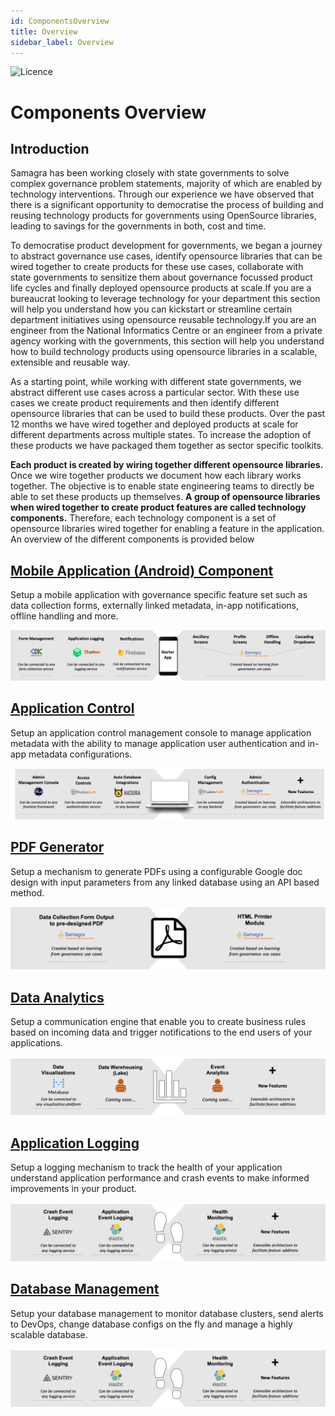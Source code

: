 ```yaml
---
id: ComponentsOverview
title: Overview
sidebar_label: Overview
---
```

![Licence](https://img.shields.io/badge/Licence-MIT-blue.svg)

# Components Overview

## Introduction

Samagra has been working closely with state governments to solve complex governance problem statements, majority of which are enabled by technology interventions. Through our experience we have observed that there is a significant opportunity to democratise the process of building and reusing technology products for governments using OpenSource libraries, leading to savings for the governments in both, cost and time.

To democratise product development for governments, we began a journey to abstract governance use cases, identify opensource libraries that can be wired together to create products for these use cases, collaborate with state governments to sensitize them about governance focussed product life cycles and finally deployed opensource products at scale.If you are a bureaucrat looking to leverage technology for your department this section will help you understand how you can kickstart or streamline certain department initiatives using opensource reusable technology.If you are an engineer from the National Informatics Centre or an engineer from a private agency working with the governments, this section will help you understand how to build technology products using opensource libraries in a scalable, extensible and reusable way.

As a starting point, while working with different state governments, we abstract different use cases across a particular sector. With these use cases we create product requirements and then identify different opensource libraries that can be used to build these products. Over the past 12 months we have wired together and deployed products at scale for different departments across multiple states. To increase the adoption of these products we have packaged them together as sector specific toolkits.

**Each product is created by wiring together different opensource libraries.** Once we wire together products we document how each library works together. The objective is to enable state engineering teams to directly be able to set these products up themselves. **A group of opensource libraries when wired together to create product features are called technology components.** Therefore, each technology component is a set of opensource libraries wired together for enabling a feature in the application. An overview of the different components is provided below

## [Mobile Application (Android) Component](https://samagra-development.github.io/docs/docs/COMobileApplication)

Setup a mobile application with governance specific feature set such as data collection forms, externally linked metadata, in-app notifications, offline handling and more.

![alt-text](../img/component1v2.png)

## [Application Control](https://samagra-development.github.io/docs/docs/COAppControl)

Setup an application control management console to manage application metadata with the ability to manage application user authentication and in-app metadata configurations.

![alt-text](../img/appmetada.png)

## [PDF Generator](https://samagra-development.github.io/docs/docs/COPDFGenerator)

Setup a mechanism to generate PDFs using a configurable Google doc design with input parameters from any linked database using an API based method.

![alt-text](../img/pdfgenerator.png)

## [Data Analytics](https://samagra-development.github.io/docs/docs/CODataAnalytics)

Setup a communication engine that enable you to create business rules based on incoming data and trigger notifications to the end users of your applications.

![alt-text](../img/datanalytics.png)

## [Application Logging](https://samagra-development.github.io/docs/docs/COApplicationLogging)

Setup a logging mechanism to track the health of your application understand application performance and crash events to make informed improvements in your product.

![alt-text](../img/applogging.png)

## [Database Management](https://samagra-development.github.io/docs/docs/CODatabaseManagement)

Setup your database management to monitor database clusters, send alerts to DevOps, change database configs on the fly and manage a highly scalable database.

![alt-text](../img/applogging.png)
